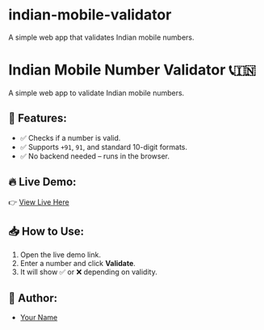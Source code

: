 # indian-mobile-validator
A simple web app that validates Indian mobile numbers.
# Indian Mobile Number Validator 📞🇮🇳

A simple web app to validate Indian mobile numbers.

## 🚀 Features:
- ✅ Checks if a number is valid.
- ✅ Supports `+91`, `91`, and standard 10-digit formats.
- ✅ No backend needed – runs in the browser.

## 🔥 Live Demo:
👉 [View Live Here](https://your-username.github.io/indian-mobile-validator/)

## 📥 How to Use:
1. Open the live demo link.
2. Enter a number and click **Validate**.
3. It will show ✅ or ❌ depending on validity.

## 🎯 Author:
- [Your Name](https://github.com/your-username)
